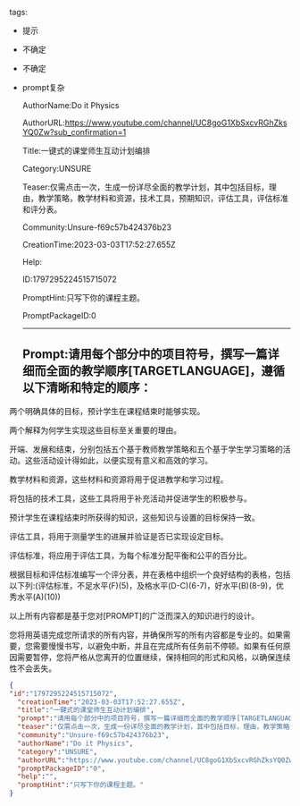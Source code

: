   tags: 
- 提示
- 不确定
- 不确定
- prompt复杂

  AuthorName:Do it Physics

  AuthorURL:https://www.youtube.com/channel/UC8goG1XbSxcvRGhZksYQ0Zw?sub_confirmation=1

  Title:一键式的课堂师生互动计划编排

  Category:UNSURE

  Teaser:仅需点击一次，生成一份详尽全面的教学计划，其中包括目标，理由，教学策略，教学材料和资源，技术工具，预期知识，评估工具，评估标准和评分表。

  Community:Unsure-f69c57b424376b23

  CreationTime:2023-03-03T17:52:27.655Z

  Help:

  ID:1797295224515715072

  PromptHint:只写下你的课程主题。

  PromptPackageID:0

  ---

  ## Prompt:请用每个部分中的项目符号，撰写一篇详细而全面的教学顺序[TARGETLANGUAGE]，遵循以下清晰和特定的顺序：

两个明确具体的目标，预计学生在课程结束时能够实现。

两个解释为何学生实现这些目标至关重要的理由。

开端、发展和结束，分别包括五个基于教师教学策略和五个基于学生学习策略的活动。这些活动设计得如此，以便实现有意义和高效的学习。

教学材料和资源，这些材料和资源将用于促进教学和学习过程。

将包括的技术工具，这些工具将用于补充活动并促进学生的积极参与。

预计学生在课程结束时所获得的知识，这些知识与设置的目标保持一致。

评估工具，将用于测量学生的进展并验证是否已实现设定目标。

评估标准，将应用于评估工具，为每个标准分配平衡和公平的百分比。

根据目标和评估标准编写一个评分表，并在表格中组织一个良好结构的表格，包括以下列:(评估标准，不足水平(F)(5)，及格水平(D-C)(6-7)，好水平(B)(8-9)，优秀水平(A)(10))

以上所有内容都是基于您对[PROMPT]的广泛而深入的知识进行的设计。

您将用英语完成您所请求的所有内容，并确保所写的所有内容都是专业的。如果需要，您需要慢慢书写，以避免中断，并且在完成所有任务前不停顿。如果有任何原因需要暂停，您将严格从您离开的位置继续，保持相同的形式和风格，以确保连续性不会丢失。

  ```json
  {
  "id":"1797295224515715072",
    "creationTime":"2023-03-03T17:52:27.655Z",
    "title":"一键式的课堂师生互动计划编排",
    "prompt":"请用每个部分中的项目符号，撰写一篇详细而全面的教学顺序[TARGETLANGUAGE]，遵循以下清晰和特定的顺序：\n\n两个明确具体的目标，预计学生在课程结束时能够实现。\n\n两个解释为何学生实现这些目标至关重要的理由。\n\n开端、发展和结束，分别包括五个基于教师教学策略和五个基于学生学习策略的活动。这些活动设计得如此，以便实现有意义和高效的学习。\n\n教学材料和资源，这些材料和资源将用于促进教学和学习过程。\n\n将包括的技术工具，这些工具将用于补充活动并促进学生的积极参与。\n\n预计学生在课程结束时所获得的知识，这些知识与设置的目标保持一致。\n\n评估工具，将用于测量学生的进展并验证是否已实现设定目标。\n\n评估标准，将应用于评估工具，为每个标准分配平衡和公平的百分比。\n\n根据目标和评估标准编写一个评分表，并在表格中组织一个良好结构的表格，包括以下列:(评估标准，不足水平(F)(5)，及格水平(D-C)(6-7)，好水平(B)(8-9)，优秀水平(A)(10))\n\n以上所有内容都是基于您对[PROMPT]的广泛而深入的知识进行的设计。\n\n您将用英语完成您所请求的所有内容，并确保所写的所有内容都是专业的。如果需要，您需要慢慢书写，以避免中断，并且在完成所有任务前不停顿。如果有任何原因需要暂停，您将严格从您离开的位置继续，保持相同的形式和风格，以确保连续性不会丢失。",
    "teaser":"仅需点击一次，生成一份详尽全面的教学计划，其中包括目标，理由，教学策略，教学材料和资源，技术工具，预期知识，评估工具，评估标准和评分表。",
    "community":"Unsure-f69c57b424376b23",
    "authorName":"Do it Physics",
    "category":"UNSURE",
    "authorURL":"https://www.youtube.com/channel/UC8goG1XbSxcvRGhZksYQ0Zw?sub_confirmation=1",
    "promptPackageID":"0",
    "help":"",
    "promptHint":"只写下你的课程主题。"
  }
  ```
